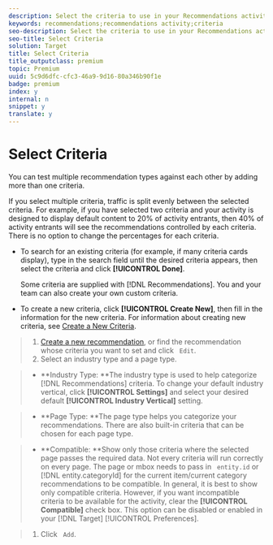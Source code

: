 ```yaml
---
description: Select the criteria to use in your Recommendations activity.
keywords: recommendations;recommendations activity;criteria
seo-description: Select the criteria to use in your Recommendations activity.
seo-title: Select Criteria
solution: Target
title: Select Criteria
title_outputclass: premium
topic: Premium
uuid: 5c9d6dfc-cfc3-46a9-9d16-80a346b90f1e
badge: premium
index: y
internal: n
snippet: y
translate: y
---
```


# Select Criteria

You can test multiple recommendation types against each other by adding more than one criteria. 

If you select multiple criteria, traffic is split evenly between the selected criteria. For example, if you have selected two criteria and your activity is designed to display default content to 20% of activity entrants, then 40% of activity entrants will see the recommendations controlled by each criteria. There is no option to change the percentages for each criteria. 

* To search for an existing criteria (for example, if many criteria cards display), type in the search field until the desired criteria appears, then select the criteria and click **[!UICONTROL  Done]**. 

  Some criteria are supplied with [!DNL  Recommendations]. You and your team can also create your own custom criteria. 

* To create a new criteria, click **[!UICONTROL  Create New]**, then fill in the information for the new criteria. For information about creating new criteria, see [ Create a New Criteria](../../c_recommendations/c_algorithms/t_create_new_algorithm.md#task_8A9CB465F28D44899F69F38AD27352FE). 


>1. [ Create a new recommendation](../../c_recommendations/t_create_recs_activity.md#task_6874328773C64C44A73F0A130AD3F96F), or find the recommendation whose criteria you want to set and click ` Edit`.
>1. Select an industry type and a page type.

>    
>    * **Industry Type: **The industry type is used to help categorize [!DNL  Recommendations] criteria. To change your default industry vertical, click **[!UICONTROL  Settings]** and select your desired default **[!UICONTROL  Industry Vertical]** setting. 

>    * **Page Type: **The page type helps you categorize your recommendations. There are also built-in criteria that can be chosen for each page type. 

>    * **Compatible: **Show only those criteria where the selected page passes the required data. Not every criteria will run correctly on every page. The page or mbox needs to pass in ` entity.id` or [!DNL  entity.categoryId] for the current item/current category recommendations to be compatible. In general, it is best to show only compatible criteria. However, if you want incompatible criteria to be available for the activity, clear the **[!UICONTROL  Compatible]** check box. This option can be disabled or enabled in your [!DNL  Target] [!UICONTROL  Preferences]. 


>1. Click ` Add`.
